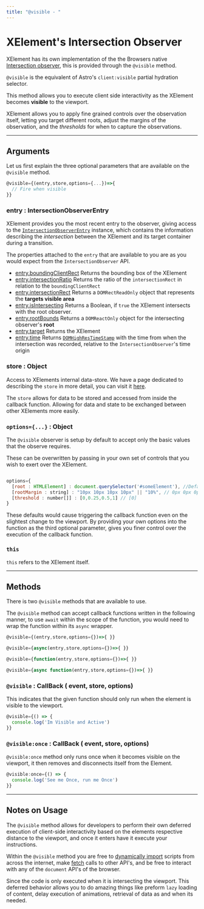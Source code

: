 ```yaml
---
title: "@visible - "
---
```

# XElement's Intersection Observer

XElement has its own implementation of the the Browsers native [Intersection observer](https://developer.mozilla.org/en-US/docs/Web/API/IntersectionObserver), this is provided through the  `@visible` method. 

`@visible` is the equivalent of Astro's `client:visible` partial hydration selector.

This method allows you to execute client side interactivity as the XElement becomes **visible** to the viewport.

XElement allows you to apply fine grained controls over the observation itself, letting you target different roots, adjust the margins of the observation, and the *thresholds* for when to capture the observations.

------

## Arguments

Let us first explain the three optional parameters that are available on the `@visible` method.

```js
@visible={(entry,store,options={...})=>{
  // Fire when visible
}}
```

### entry : IntersectionObserverEntry

XElement provides you the most recent entry to the observer, giving access to the [`IntersectionObserverEntry`]('https://developer.mozilla.org/en-US/docs/Web/API/IntersectionObserverEntry') instance, which contains the information describing the *intersection* between the XElement and its target container during a transition.

The properties attached to the `entry` that are available to you are as you would expect from the `IntersectionObserver` API.

- [entry.boundingClientRect](https://developer.mozilla.org/en-US/docs/Web/API/IntersectionObserverEntry/boundingClientRect)
  Returns the bounding box of the XElement
- [entry.intersectionRatio](https://developer.mozilla.org/en-US/docs/Web/API/IntersectionObserverEntry/intersectionRatio)
  Returns the ratio of the `intersectionRect` in relation to the `boundingClientRect`
- [entry.intersectionRect](https://developer.mozilla.org/en-US/docs/Web/API/IntersectionObserverEntry/intersectionRect)
  Returns a `DOMRectReadOnly` object that represents the **targets visible area**
- [entry.isIntersecting](https://developer.mozilla.org/en-US/docs/Web/API/IntersectionObserverEntry/isIntersecting)
  Returns a Boolean, if `true` the XElement intersects with the root observer.
- [entry.rootBounds](https://developer.mozilla.org/en-US/docs/Web/API/IntersectionObserverEntry/rootBounds)
  Returns a `DOMReactOnly` object for the intersecting observer's **root**
- [entry.target](https://developer.mozilla.org/en-US/docs/Web/API/IntersectionObserverEntry/target)
  Returns the XElement
- [entry.time](https://developer.mozilla.org/en-US/docs/Web/API/IntersectionObserverEntry/target)
  Returns [`DOMHighResTimeStamp`](https://developer.mozilla.org/en-US/docs/Web/API/DOMHighResTimeStamp) with the time from when the intersection was recorded, relative to the `IntersectionObserver`'s time origin

### store : Object

Access to XElements internal data-store. We have a page dedicated to describing the `store` in more detail, you can visit it [here](/docs/api/methods/store).

The `store` allows for data to be stored and accessed from inside the callback function. Allowing for data and state to be exchanged between other XElements more easily.

### `options={...}` : Object

The `@visible` observer is setup by default to accept only the basic values that the observe requires.

These can be overwritten by passing in your own set of controls that you wish to exert over the XElement.

```js

options={
  [root : HTMLElement] : document.querySelector('#someElement'), //Defaults to document viewport
  [rootMargin : string] : "10px 10px 10px 10px" || "10%", // 0px 0px 0px 0px
  [threshold : number[]] : [0,0.25,0.5,1] // [0]
}
```

These defaults would cause triggering the callback function even on the slightest change to the viewport. By providing your own options into the function as the third optional parameter, gives you finer control over the execution of the callback function.

### `this`

`this` refers to the XElement itself.

------

## Methods

There is two `@visible` methods that are available to use.

The `@visible` method can accept callback functions written in the following manner, to use `await` within the scope of the function, you would need to wrap the function within its `async` wrapper.

```js
@visible={(entry,store,options={})=>{ }}

@visible={async(entry,store,options={})=>{ }}

@visible={function(entry,store,options={})=>{ }}

@visible={async function(entry,store,options={})=>{ }}
```

### `@visible` : CallBack ( event, store, options)

This indicates that the given function should only run when the element is visible to the viewport.

```js
@visible={() => {
  console.log('Im Visible and Active')
}}
```

### `@visible:once` : CallBack ( event, store, options)

`@visible:once` method only runs once when it becomes visible on the viewport, it then removes and disconnects itself from the Element.

```js
@visible:once={() => {
  console.log('See me Once, run me Once')
}}
```

-------

## Notes on Usage

The `@visible` method allows for developers to perform their own deferred execution of client-side interactivity based on the elements respective distance to the viewport, and once it enters have it execute your instructions.

Within the `@visible` method you are free to [dynamically import](/docs/api/methods/import) scripts from across the internet, make [fetch](/docs/api/methods/fetch) calls to other API's, and be free to interact with any of the `document` API's of the browser.

Since the code is only executed when it is intersecting the viewport. This deferred behavior allows you to do amazing things like preform `lazy` loading of content, delay execution of animations, retrieval of data as and when its needed.
